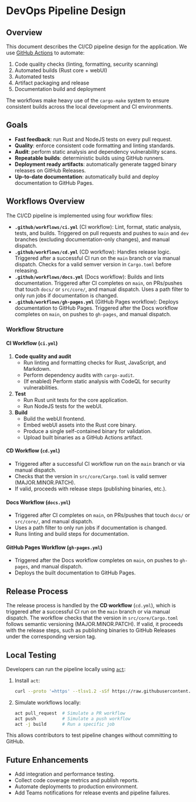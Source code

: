# DevOps Pipeline Design

## Overview

This document describes the CI/CD pipeline design for the application. We use
[GitHub Actions](https://docs.github.com/en/actions/get-started/understand-github-actions)
to automate:

1. Code quality checks (linting, formatting, security scanning)
2. Automated builds (Rust core + webUI)
3. Automated tests
4. Artifact packaging and release
5. Documentation build and deployment

The workflows make heavy use of the `cargo-make` system to ensure consistent
builds across the local development and CI environments.

## Goals

- **Fast feedback**: run Rust and NodeJS tests on every pull request.
- **Quality**: enforce consistent code formatting and linting standards.
- **Audit**: perform static analysis and dependency vulnerability scans.
- **Repeatable builds**: deterministic builds using GitHub runners.
- **Deployment ready artifacts**: automatically generate tagged binary releases
  on GitHub Releases.
- **Up-to-date documentation**: automatically build and deploy documentation to
  GitHub Pages.

## Workflows Overview

The CI/CD pipeline is implemented using four workflow files:

- **`.github/workflows/ci.yml`** (CI workflow): Lint, format, static analysis,
  tests, and builds. Triggered on pull requests and pushes to `main` and `dev`
  branches (excluding documentation-only changes), and manual dispatch.
- **`.github/workflows/cd.yml`** (CD workflow): Handles release logic. Triggered
  after a successful CI run on the `main` branch or via manual dispatch. Checks
  for a valid semver version in `Cargo.toml` before releasing.
- **`.github/workflows/docs.yml`** (Docs workflow): Builds and lints
  documentation. Triggered after CI completes on `main`, on PRs/pushes that
  touch `docs/` or `src/core/`, and manual dispatch. Uses a path filter to only
  run jobs if documentation is changed.
- **`.github/workflows/gh-pages.yml`** (GitHub Pages workflow): Deploys
  documentation to GitHub Pages. Triggered after the Docs workflow completes on
  `main`, on pushes to `gh-pages`, and manual dispatch.

### Workflow Structure

#### CI Workflow (`ci.yml`)

1. **Code quality and audit**
   - Run linting and formatting checks for Rust, JavaScript, and Markdown.
   - Perform dependency audits with `cargo-audit`.
   - (If enabled) Perform static analysis with CodeQL for security
     vulnerabilities.
2. **Test**
   - Run Rust unit tests for the core application.
   - Run NodeJS tests for the webUI.
3. **Build**
   - Build the webUI frontend.
   - Embed webUI assets into the Rust core binary.
   - Produce a single self-contained binary for validation.
   - Upload built binaries as a GitHub Actions artifact.

#### CD Workflow (`cd.yml`)

- Triggered after a successful CI workflow run on the `main` branch or via
  manual dispatch.
- Checks that the version in `src/core/Cargo.toml` is valid semver
  (MAJOR.MINOR.PATCH).
- If valid, proceeds with release steps (publishing binaries, etc.).

#### Docs Workflow (`docs.yml`)

- Triggered after CI completes on `main`, on PRs/pushes that touch `docs/` or
  `src/core/`, and manual dispatch.
- Uses a path filter to only run jobs if documentation is changed.
- Runs linting and build steps for documentation.

#### GitHub Pages Workflow (`gh-pages.yml`)

- Triggered after the Docs workflow completes on `main`, on pushes to
  `gh-pages`, and manual dispatch.
- Deploys the built documentation to GitHub Pages.

## Release Process

The release process is handled by the **CD workflow** (`cd.yml`), which is
triggered after a successful CI run on the `main` branch or via manual dispatch.
The workflow checks that the version in `src/core/Cargo.toml` follows semantic
versioning (MAJOR.MINOR.PATCH). If valid, it proceeds with the release steps,
such as publishing binaries to GitHub Releases under the corresponding version
tag.

## Local Testing

Developers can run the pipeline locally using
[`act`](https://github.com/nektos/act):

1. Install `act`:

   ```bash
   curl --proto '=https' --tlsv1.2 -sSf https://raw.githubusercontent.com/nektos/act/master/install.sh | sudo bash
   ```

2. Simulate workflows locally:

   ```bash
   act pull_request  # Simulate a PR workflow
   act push          # Simulate a push workflow
   act -j build      # Run a specific job
   ```

This allows contributors to test pipeline changes without committing to GitHub.

## Future Enhancements

- Add integration and performance testing.
- Collect code coverage metrics and publish reports.
- Automate deployments to production environment.
- Add Teams notifications for release events and pipeline failures.

